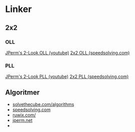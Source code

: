 
# Linker

## 2x2

### OLL
[JPerm's 2-Look OLL (youtube)](https://www.youtube.com/watch?v=GhmYBgLoQQg&ab_channel=JPerm)
[2x2 OLL (speedsolving.com)](https://www.speedsolving.com/wiki/index.php/OLL_(2x2x2))

### PLL
[JPerm's 2-Look PLL (youtube)](https://www.youtube.com/watch?v=f_Yor-ydZjs&ab_channel=JPerm)
[2x2 PLL (speedsolving.com)](https://www.speedsolving.com/wiki/index.php/PLL_(2x2x2))


## Algoritmer
- [solvethecube.com/algorithms](https://solvethecube.com/algorithms)
- [speedsolving.com](https://speedsolving.com)
- [ruwix.com/](https://ruwix.com/)
- [jperm.net](https://jperm.net/)
- 